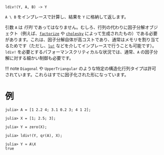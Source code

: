 ```
ldiv!(Y, A, B) -> Y
```

`A \ B` をインプレースで計算し、結果を `Y` に格納して返します。

引数 `A` は *行列* であってはなりません。むしろ、行列の代わりに因子分解オブジェクト（例えば、[`factorize`](@ref) や [`cholesky`](@ref) によって生成されたもの）である必要があります。これは、因子分解自体が高コストであり、通常はメモリを割り当てるためです（ただし、[`lu!`](@ref) などを介してインプレースで行うことも可能です）。`ldiv!` を必要とするパフォーマンスクリティカルな状況では、通常、`A` の因子分解に対する細かい制御も必要です。

!!! note
    `Diagonal` や `UpperTriangular` のような特定の構造化行列タイプは許可されています。これらはすでに因子化された形になっています。


# 例

```jldoctest
julia> A = [1 2.2 4; 3.1 0.2 3; 4 1 2];

julia> X = [1; 2.5; 3];

julia> Y = zero(X);

julia> ldiv!(Y, qr(A), X);

julia> Y ≈ A\X
true
```
